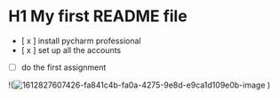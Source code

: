 # H1 My first README file
- [ x ] install pycharm professional
- [ x ] set up all the accounts
- [ ] do the first assignment

!(![1612827607426-fa841c4b-fa0a-4275-9e8d-e9ca1d109e0b-image](https://github.com/user-attachments/assets/2fcd4c65-fb75-4b05-ba08-8ec9e16b5bc6)
)

